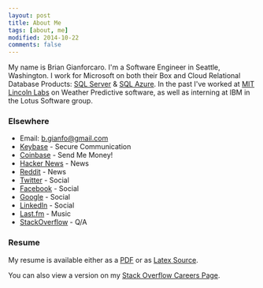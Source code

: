 ```yaml
---
layout: post
title: About Me
tags: [about, me]
modified: 2014-10-22
comments: false
---
```

My name is Brian Gianforcaro. I'm a Software Engineer in Seattle, Washington.
I work for Microsoft on both their Box and Cloud Relational Database Products: <i class="fa fa-database"></i> [SQL Server](http://en.wikipedia.org/wiki/Microsoft_SQL_Server) & <i class="fa fa-cloud"></i> [SQL Azure](http://en.wikipedia.org/wiki/SQL_Azure).
In the past I've worked at [MIT Lincoln Labs](https://www.ll.mit.edu) on Weather Predictive software, as well as interning at IBM in the Lotus Software group.

### Elsewhere
* Email: [b.gianfo@gmail.com](mailto:b.gianfo@gmail.com)
* [Keybase](http://keybase.io/bjg) - Secure Communication
* [Coinbase](http://coinbase.com/bjg) - Send Me Money!
* [Hacker News](http://news.ycombinator.com/user?id=bjg) - News
* [Reddit](http://reddit.com/u/realrbman) - News
* [Twitter](http://twitter.com/realrbman) - Social
* [Facebook](http://facebook.com/gianforcaro) - Social
* [Google](http://plus.google.com/+BrianGianforcaro) - Social
* [LinkedIn](http://linkedin.com/in/bgianf) - Social
* [Last.fm](http://lastfm.com/user/realrbman) - Music
* [StackOverflow](http://stackoverflow.com/users/3415/brian-gianforcaro) - Q/A

### Resume
My resume is available either as a [PDF](/assets/images/resume.pdf) or as [Latex Source](https://github.com/bgianfo/resume).

You can also view a version on my [Stack Overflow Careers Page](http://careers.stackoverflow.com/bg).
